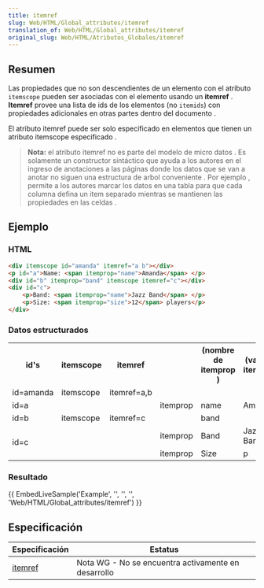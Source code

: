 ```yaml
---
title: itemref
slug: Web/HTML/Global_attributes/itemref
translation_of: Web/HTML/Global_attributes/itemref
original_slug: Web/HTML/Atributos_Globales/itemref
---
```


## Resumen

Las propiedades que no son descendientes de un elemento con el atributo `itemscope` pueden ser asociadas con el elemento usando un **itemref** . **Itemref** provee una lista de ids de los elementos (no `itemids`) con propiedades adicionales en otras partes dentro del documento .

El atributo itemref puede ser solo especificado en elementos que tienen un atributo itemscope especificado .

> **Nota:** el atributo itemref no es parte del modelo de micro datos . Es solamente un constructor sintáctico que ayuda a los autores en el ingreso de anotaciones a las páginas donde los datos que se van a anotar no siguen una estructura de arbol conveniente . Por ejemplo , permite a los autores marcar los datos en una tabla para que cada columna defina un item separado mientras se mantienen las propiedades en las celdas .

## Ejemplo

### HTML

```html
<div itemscope id="amanda" itemref="a b"></div>
<p id="a">Name: <span itemprop="name">Amanda</span> </p>
<div id="b" itemprop="band" itemscope itemref="c"></div>
<div id="c">
    <p>Band: <span itemprop="name">Jazz Band</span> </p>
    <p>Size: <span itemprop="size">12</span> players</p>
</div>
```

### Datos estructurados

<table class="standard-table">
  <tbody>
    <tr>
      <th>id's</th>
      <th>itemscope</th>
      <th>itemref</th>
      <th></th>
      <th>(nombre de itemprop )</th>
      <th>(valor de itemprop)</th>
    </tr>
    <tr>
      <td>id=amanda</td>
      <td>itemscope</td>
      <td>itemref=a,b</td>
      <td></td>
      <td></td>
      <td></td>
    </tr>
    <tr>
      <td>id=a</td>
      <td></td>
      <td></td>
      <td>itemprop</td>
      <td>name</td>
      <td>Amanda</td>
    </tr>
    <tr>
      <td>id=b</td>
      <td>itemscope</td>
      <td>itemref=c</td>
      <td></td>
      <td>band</td>
      <td></td>
    </tr>
    <tr>
      <td colspan="1" rowspan="2">id=c</td>
      <td></td>
      <td></td>
      <td>itemprop</td>
      <td>Band</td>
      <td>Jazz Band</td>
    </tr>
    <tr>
      <td></td>
      <td></td>
      <td>itemprop</td>
      <td>Size</td>
      <td>p</td>
    </tr>
  </tbody>
</table>

### Resultado

{{ EmbedLiveSample('Example', '', '', '', 'Web/HTML/Global_attributes/itemref') }}

## Especificación

| Especificación                                                         | Estatus                                             |
| ---------------------------------------------------------------------- | --------------------------------------------------- |
| [itemref](https://html.spec.whatwg.org/multipage/microdata.html#items) | Nota WG - No se encuentra activamente en desarrollo |
